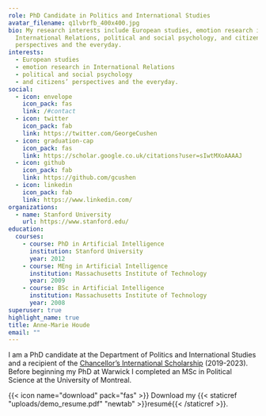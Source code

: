 ```yaml
---
role: PhD Candidate in Politics and International Studies
avatar_filename: q1lvbrfb_400x400.jpg
bio: My research interests include European studies, emotion research in
  International Relations, political and social psychology, and citizens’
  perspectives and the everyday.
interests:
  - European studies
  - emotion research in International Relations
  - political and social psychology
  - and citizens’ perspectives and the everyday.
social:
  - icon: envelope
    icon_pack: fas
    link: /#contact
  - icon: twitter
    icon_pack: fab
    link: https://twitter.com/GeorgeCushen
  - icon: graduation-cap
    icon_pack: fas
    link: https://scholar.google.co.uk/citations?user=sIwtMXoAAAAJ
  - icon: github
    icon_pack: fab
    link: https://github.com/gcushen
  - icon: linkedin
    icon_pack: fab
    link: https://www.linkedin.com/
organizations:
  - name: Stanford University
    url: https://www.stanford.edu/
education:
  courses:
    - course: PhD in Artificial Intelligence
      institution: Stanford University
      year: 2012
    - course: MEng in Artificial Intelligence
      institution: Massachusetts Institute of Technology
      year: 2009
    - course: BSc in Artificial Intelligence
      institution: Massachusetts Institute of Technology
      year: 2008
superuser: true
highlight_name: true
title: Anne-Marie Houde
email: ""
---
```

I am a PhD candidate at the Department of Politics and International Studies and a recipient of the [Chancellor’s International Scholarship](https://warwick.ac.uk/services/dc/schols_fund/scholarships_and_funding/chancellors_int/) (2019-2023). Before beginning my PhD at Warwick I completed an MSc in Political Science at the University of Montreal.

{{< icon name="download" pack="fas" >}} Download my {{< staticref "uploads/demo_resume.pdf" "newtab" >}}resumé{{< /staticref >}}.